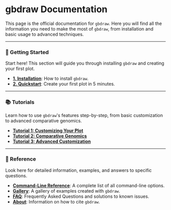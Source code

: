 # gbdraw Documentation

This page is the official documentation for `gbdraw`.
Here you will find all the information you need to make the most of `gbdraw`, from installation and basic usage to advanced techniques.

---

### **🔰 Getting Started**

Start here! This section will guide you through installing `gbdraw` and creating your first plot.

* **[1. Installation](./INSTALL.md)**: How to install `gbdraw`.
* **[2. Quickstart](./QUICKSTART.md)**: Create your first plot in 5 minutes.

---

### **📚 Tutorials**

Learn how to use `gbdraw`'s features step-by-step, from basic customization to advanced comparative genomics.

* **[Tutorial 1: Customizing Your Plot](./TUTORIALS/1_Customizing_Plots.md)**
* **[Tutorial 2: Comparative Genomics](./TUTORIALS/2_Comparative_Genomics.md)**
* **[Tutorial 3: Advanced Customization](./TUTORIALS/3_Advanced_Customization.md)**

---

### **🔧 Reference**

Look here for detailed information, examples, and answers to specific questions.

* **[Command-Line Reference](./CLI_Reference.md)**: A complete list of all command-line options.
* **[Gallery](./GALLERY.md)**: A gallery of examples created with `gbdraw`.
* **[FAQ](./FAQ.md)**: Frequently Asked Questions and solutions to known issues.
* **[About](./ABOUT.md)**: Information on how to cite `gbdraw`.